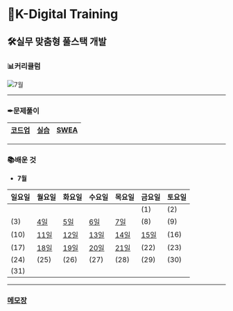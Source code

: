 # 🏫K-Digital Training



## 🛠실무 맞춤형 풀스택 개발

### 📊커리큘럼

![7월](README.assets/7월-16584123323773.jpg)

---



### ✒문제풀이

| [코드업](codeup) | [실습](training) | [SWEA](SWEA) |
| ---------------- | ---------------- | ------------ |



---



### 📚배운 것

- **7월**

| 일요일 | 월요일                    | 화요일                    | 수요일                    | 목요일 | 금요일 | 토요일 |
| ------ | ------------------------- | ------------------------- | ------------------------- | ------ | ------ | ------ |
|        |                           |                           |                           |        | (1)    | (2)    |
| (3)    | [4일](./class/220704/README.md) | [5일](./class/220705/README.md) | [6일](./class/220706/README.md) | [7일](./class/220707/README.md) | (8)    | (9)    |
| (10)   | [11일](./class/220711/README.md) | [12일](./class/220712/README.md) | [13일](./class/220713/README.md) | [14일](./class/220714/README.md) | [15일](./class/220715/README.md) | (16)   |
| (17)   | [18일](./class/220718/README.md) | [19일](./class/220719/README.md) | [20일](./class/220720/README.md) | [21일](./class/220721/README.md) | (22)   | (23)   |
| (24)   | (25)                      | (26)                      | (27)                      | (28)   | (29)   | (30)   |
| (31)   |                           |                           |                           |        |        |        |



---

### [메모장](memo.md)
